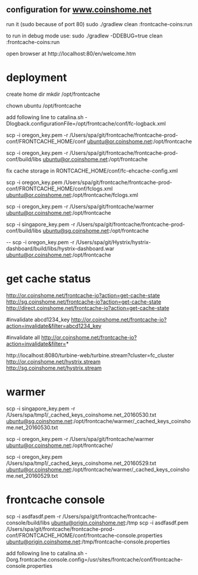 
## configuration for www.coinshome.net

run it (sudo because of port 80)
sudo ./gradlew clean :frontcache-coins:run 

to run in debug mode use:
sudo ./gradlew -DDEBUG=true clean :frontcache-coins:run

open browser at 
http://localhost:80/en/welcome.htm


# deployment

create home dir 
mkdir /opt/frontcache

chown ubuntu /opt/frontcache 

add following line to catalina.sh
-Dlogback.configurationFile=/opt/frontcache/conf/fc-logback.xml


scp -i oregon_key.pem -r /Users/spa/git/frontcache/frontcache-prod-conf/FRONTCACHE_HOME/conf ubuntu@or.coinshome.net:/opt/frontcache

scp -i oregon_key.pem -r /Users/spa/git/frontcache/frontcache-prod-conf/build/libs ubuntu@or.coinshome.net:/opt/frontcache

fix cache storage in RONTCACHE_HOME/conf/fc-ehcache-config.xml

scp -i oregon_key.pem /Users/spa/git/frontcache/frontcache-prod-conf/FRONTCACHE_HOME/conf/fclogs.xml ubuntu@or.coinshome.net:/opt/frontcache/fclogs.xml

scp -i oregon_key.pem -r /Users/spa/git/frontcache/warmer ubuntu@or.coinshome.net:/opt/frontcache

scp -i singapore_key.pem -r /Users/spa/git/frontcache/frontcache-prod-conf/build/libs ubuntu@sg.coinshome.net:/opt/frontcache

--
scp -i oregon_key.pem -r /Users/spa/git/Hystrix/hystrix-dashboard/build/libs/hystrix-dashboard.war ubuntu@or.coinshome.net:/opt/frontcache

# get cache status

http://or.coinshome.net/frontcache-io?action=get-cache-state
http://sg.coinshome.net/frontcache-io?action=get-cache-state
http://direct.coinshome.net/frontcache-io?action=get-cache-state

#invalidate abcd1234_key
http://or.coinshome.net/frontcache-io?action=invalidate&filter=abcd1234_key

#invalidate all
http://or.coinshome.net/frontcache-io?action=invalidate&filter=*

http://localhost:8080/turbine-web/turbine.stream?cluster=fc_cluster
http://or.coinshome.net/hystrix.stream
http://sg.coinshome.net/hystrix.stream


# warmer
scp -i singapore_key.pem -r /Users/spa/tmp1/_cached_keys_coinshome.net_20160530.txt ubuntu@sg.coinshome.net:/opt/frontcache/warmer/_cached_keys_coinshome.net_20160530.txt

scp -i oregon_key.pem -r /Users/spa/git/frontcache/warmer ubuntu@or.coinshome.net:/opt/frontcache/

scp -i oregon_key.pem /Users/spa/tmp1/_cached_keys_coinshome.net_20160529.txt ubuntu@or.coinshome.net:/opt/frontcache/warmer/_cached_keys_coinshome.net_20160529.txt


# frontcache console

scp -i asdfasdf.pem -r /Users/spa/git/frontcache/frontcache-console/build/libs ubuntu@origin.coinshome.net:/tmp
scp -i asdfasdf.pem /Users/spa/git/frontcache/frontcache-prod-conf/FRONTCACHE_HOME/conf/frontcache-console.properties ubuntu@origin.coinshome.net:/tmp/frontcache-console.properties

add following line to catalina.sh
-Dorg.frontcache.console.config=/usr/sites/frontcache/conf/frontcache-console.properties


